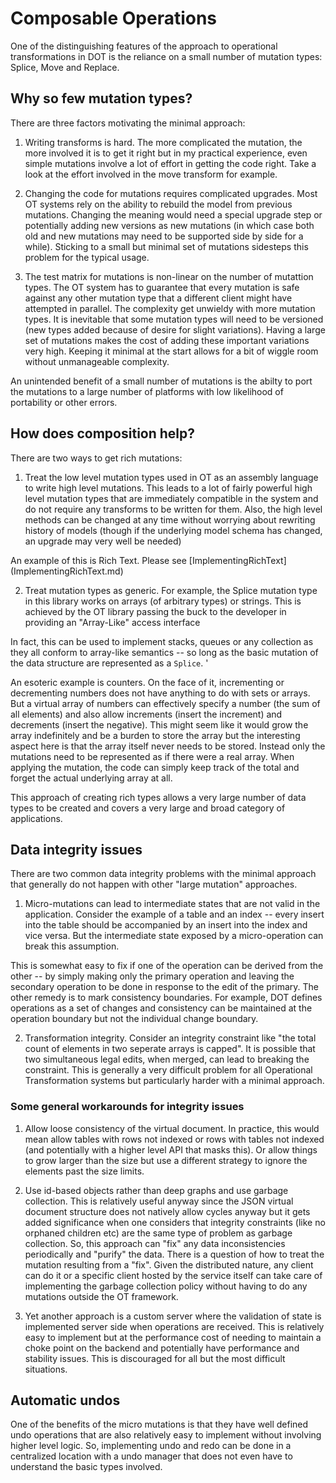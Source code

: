 # Composable Operations

One of the distinguishing features of the approach to operational transformations
in DOT is the reliance on a small number of mutation types: Splice, Move and Replace.

## Why so few mutation types?

There are three factors motivating the minimal approach:

1. Writing transforms is hard.  The more complicated the mutation, the more involved
it is to get it right but in my practical experience, even simple mutations involve 
a lot of effort in getting the code right.  Take a look at the effort involved in
the move transform for example.

2. Changing the code for mutations requires complicated upgrades.  Most OT systems
rely on the ability to rebuild the model from previous mutations.  Changing the 
meaning would need a special upgrade step or potentially adding new versions as
new mutations (in which case both old and new mutations may need to be supported
side by side for a while).  Sticking to a small but minimal set of mutations
sidesteps this problem for the typical usage.


3. The test matrix for mutations is non-linear on the number of mutattion types.
The OT system has to guarantee that every mutation is safe against any other
mutation type that a different client might have attempted in parallel.  The 
complexity get unwieldy with more mutation types.  It is inevitable that some
mutation types will need to be versioned (new types added because of desire for
slight variations).  Having a large set of mutations makes the cost of adding
these important variations very high.  Keeping it minimal at the start allows
for a bit of wiggle room without unmanageable complexity.

An unintended benefit of a small number of mutations is the abilty to port
the mutations to a large number of platforms with low likelihood of portability
or other errors.

##  How does composition help?

There are two ways to get rich mutations:

1. Treat the low level mutation types used in OT as an assembly language to write
high level mutations. This leads to a lot of fairly powerful high level mutation
types that are immediately compatible in the system and do not require any transforms
to be written for them.  Also, the high level methods can be changed at any time
without worrying about rewriting history of models (though if the underlying
model schema has changed, an upgrade may very well be needed)

An example of this is Rich Text.  Please see [ImplementingRichText]
(ImplementingRichText.md)

2. Treat mutation types as generic.  For example, the Splice mutation type in this
library works on arrays (of arbitrary types) or strings.  This is achieved by the
OT library passing the buck to the developer in providing an "Array-Like" access 
interface

In fact, this can be used to implement stacks, queues or any collection as they
all conform to array-like semantics -- so long as the basic mutation of the data 
structure are represented as a `Splice`.  '

An esoteric example is counters.  On the face of it, incrementing or decrementing
numbers does not have anything to do with sets or arrays.  But a virtual array
of numbers can effectively specify a number (the sum of all elements) and also
allow increments (insert the increment) and decrements (insert the negative).
This might seem like it would grow the array indefinitely and be a burden to
store the array but the interesting aspect here is that the array itself never
needs to be stored.  Instead only the mutations need to be represented as if
there were a real array. When applying the mutation, the code can simply keep
track of the total and forget the actual underlying array at all.

This approach of creating rich types allows a very large number of data types
to be created and covers a very large and broad category of applications.

## Data integrity issues

There are two common data integrity problems with the minimal approach that 
generally do not happen with other "large mutation" approaches.

1. Micro-mutations can lead to intermediate states that are not valid in the
application. Consider the example of a table and an index -- every insert into
the table should be accompanied by an insert into the index and vice versa. But
the intermediate state exposed by a micro-operation can break this assumption.

This is somewhat easy to fix if one of the operation can be derived from the
other -- by simply making only the primary operation and leaving the secondary
operation to be done in response to the edit of the primary. The other remedy
is to mark consistency boundaries.  For example, DOT defines operations as a
set of changes and consistency can be maintained at the operation boundary but
not the individual change boundary.

2. Transformation integrity.  Consider an integrity constraint like "the total
count of elements in two seperate arrays is capped".  It is possible that two
simultaneous legal edits, when merged, can lead to breaking the constraint.
This is generally a very difficult problem for all Operational Transformation
systems but particularly harder with a minimal approach.

### Some general workarounds for integrity issues

1. Allow loose consistency of the virtual document. In practice, this would
mean allow tables with rows not indexed or rows with tables not indexed (and
potentially with a higher level API that masks this).  Or allow things to 
grow larger than the size but use a different strategy to ignore the elements
past the size limits.

2. Use id-based objects rather than deep graphs and use garbage collection.
This is relatively useful anyway since the JSON virtual document structure
does not natively allow cycles anyway but it gets added significance when
one considers that integrity constraints (like no orphaned children etc)
are the same type of problem as garbage collection.  So, this approach can
"fix" any data inconsistencies periodically and "purify" the data.  There
is a question of how to treat the mutation resulting from a "fix".  Given
the distributed nature, any client can do it or a specific client hosted
by the service itself can take care of implementing the garbage collection
policy without having to do any mutations outside the OT framework.

3. Yet another approach is a custom server where the validation of state
is implemented server side when operations are received.  This is relatively
easy to implement but at the performance cost of needing to maintain a
choke point on the backend and potentially have performance and stability
issues.  This is discouraged for all but the most difficult situations.

## Automatic undos

One of the benefits of the micro mutations is that they have well defined
undo operations that are also relatively easy to implement without involving
higher level logic. So, implementing undo and redo can be done in a 
centralized location with a undo manager that does not even have to understand
the basic types involved.


